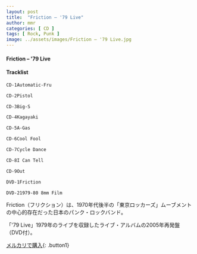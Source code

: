 ```yaml
---
layout: post
title:  "Friction – '79 Live"
author: mmr
categories: [ CD ]
tags: [ Rock, Punk ]
image: ../assets/images/Friction – '79 Live.jpg
---
```


#### Friction – '79 Live

#### Tracklist
```md
CD-1Automatic-Fru

CD-2Pistol

CD-3Big-S

CD-4Kagayaki

CD-5A-Gas

CD-6Cool Fool

CD-7Cycle Dance

CD-8I Can Tell

CD-9Out

DVD-1Friction

DVD-21979-80 8mm Film
```

Friction（フリクション）は、1970年代後半の「東京ロッカーズ」ムーブメントの中心的存在だった日本のパンク・ロックバンド。

「'79 Live」1979年のライブを収録したライブ・アルバムの2005年再発盤（DVD付）。

[メルカリで購入](https://jp.mercari.com/item/m87178504200){: .button1}

